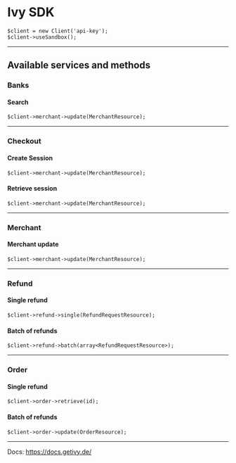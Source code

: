 # Ivy SDK

```
$client = new Client('api-key');
$client->useSandbox();
```

----

## Available services and methods

### Banks
#### Search
`
$client->merchant->update(MerchantResource);
`

---

### Checkout
#### Create Session
`
$client->merchant->update(MerchantResource);
`

#### Retrieve session
`
$client->merchant->update(MerchantResource);
`

---

### Merchant
#### Merchant update

`
$client->merchant->update(MerchantResource);
`

---

### Refund
#### Single refund

`
$client->refund->single(RefundRequestResource);
`

#### Batch of refunds

`
$client->refund->batch(array<RefundRequestResource>);
`

---

### Order
#### Single refund

`
$client->order->retrieve(id);
`

#### Batch of refunds

`
$client->order->update(OrderResource);
`

----

Docs:
https://docs.getivy.de/